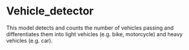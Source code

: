 # Vehicle_detector
This model detects and counts the number of vehicles passing and differentiates them into light vehicles (e.g. bike, motorcycle) and heavy vehicles (e.g. car). 
